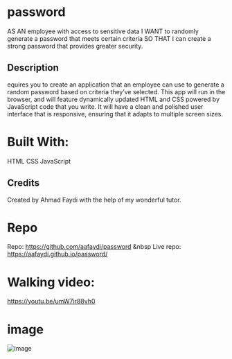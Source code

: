 # password
AS AN employee with access to sensitive data
I WANT to randomly generate a password that meets certain criteria
SO THAT I can create a strong password that provides greater security.

## Description
equires you to create an application that an employee can use to generate a random password based on criteria they’ve selected. This app will run in the browser, and will feature dynamically updated HTML and CSS powered by JavaScript code that you write. It will have a clean and polished user interface that is responsive, ensuring that it adapts to multiple screen sizes. 

# Built With:
HTML
CSS
JavaScript


## Credits
Created by Ahmad Faydi with the help of my wonderful tutor.


# Repo 
Repo: https://github.com/aafaydi/password &nbsp
Live repo: https://aafaydi.github.io/password/

# Walking video:
https://youtu.be/umW7ir88vh0


# image

![image](https://user-images.githubusercontent.com/97416091/174146340-cf86dadb-2e5b-4804-9a4d-e72240d89914.png)
